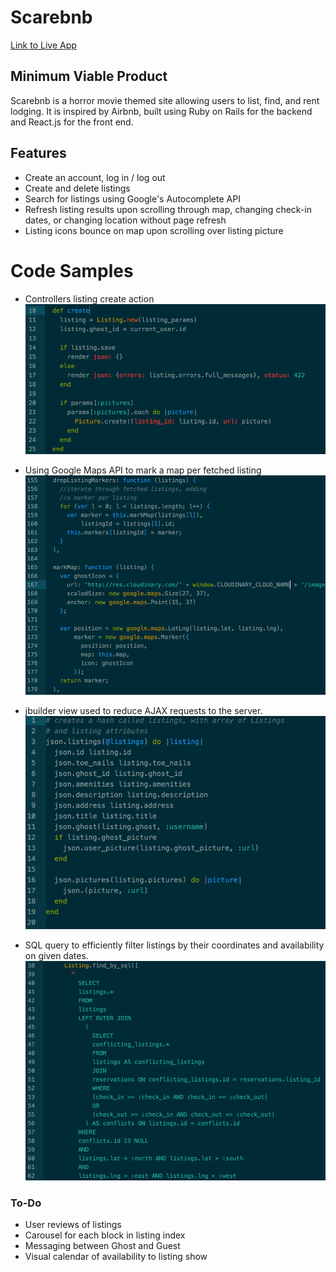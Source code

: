 # Scarebnb

[Link to Live App][heroku]

[heroku]: http://www.scarebnb.rocks

## Minimum Viable Product

Scarebnb is a horror movie themed site allowing users to list, find, and rent lodging. It is inspired by Airbnb, built using Ruby on Rails for the backend and React.js for the front end.

## Features

 * Create an account, log in / log out
 * Create and delete listings
 * Search for listings using Google's Autocomplete API
 * Refresh listing results upon scrolling through map, changing check-in dates, or changing location without page refresh
 * Listing icons bounce on map upon scrolling over listing picture

# Code Samples

 * Controllers listing create action
![alt tag](docs/screenshots/controller.png)

 * Using Google Maps API to mark a map per fetched listing
![alt tag](docs/screenshots/map.png)

 * jbuilder view used to reduce AJAX requests to the server.
![alt tag](docs/screenshots/jbuilder.png)

 * SQL query to efficiently filter listings by their coordinates and availability on given dates.
![alt tag](docs/screenshots/sql.png)

### To-Do
 * User reviews of listings
 * Carousel for each block in listing index
 * Messaging between Ghost and Guest
 * Visual calendar of availability to listing show

